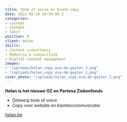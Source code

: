 ```yaml
---
title: Tone of voice en brand copy
date: 2022-02-16 14:54:00 Z
categories:
- concept
- content
- tekst
position: 0
client: Helan
skills:
- Content consultancy
- Redactie & copywriting
- Digital content management
images:
- "/uploads/helan_copy_eva-de-geyter_3.png"
- "/uploads/helan_copy_eva-de-geyter_2.png"
cover_photo: "/uploads/helan_copy_eva-de-geyter_1.png"
---
```


**Helan is het nieuwe OZ en Partena Ziekenfonds**

* Ontwerp tone of voice
* Copy voor website en klantencommunicatie

[helan.be](https://www.helan.be/nl/)